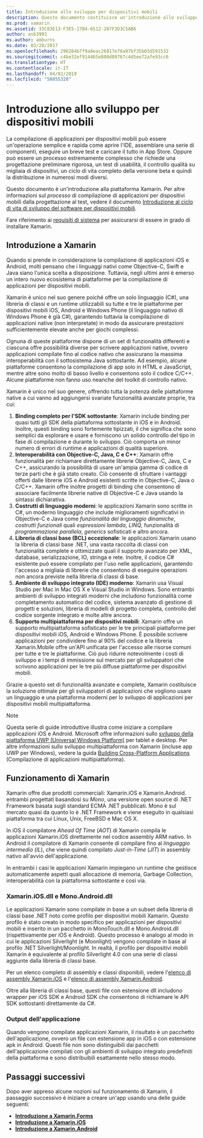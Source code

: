 ```yaml
---
title: Introduzione allo sviluppo per dispositivi mobili
description: Questo documento costituisce un'introduzione allo sviluppo per dispositivi mobili e presenta Xamarin, il suo funzionamento e le applicazioni che genera.
ms.prod: xamarin
ms.assetid: 33C83E13-F3E5-17B4-6512-207F3D3C5AB6
author: asb3993
ms.author: amburns
ms.date: 03/28/2017
ms.openlocfilehash: 296284b7f9a8eac26817e76a97bf35b03d591532
ms.sourcegitcommit: c4be32ef914465e808d89767c4d5ee72afe93cc6
ms.translationtype: HT
ms.contentlocale: it-IT
ms.lasthandoff: 04/02/2019
ms.locfileid: "58855328"
---
```

# <a name="introduction-to-mobile-development"></a>Introduzione allo sviluppo per dispositivi mobili

La compilazione di applicazioni per dispositivi mobili può essere un'operazione semplice e rapida come aprire l'IDE, assemblare una serie di componenti, eseguire un breve test e caricare il tutto in App Store. Oppure può essere un processo estremamente complesso che richiede una progettazione preliminare rigorosa, un test di usabilità, il controllo qualità su migliaia di dispositivi, un ciclo di vita completo della versione beta e quindi la distribuzione in numerosi modi diversi.

Questo documento è un'introduzione alla piattaforma Xamarin. Per altre informazioni sul *processo* di compilazione di applicazioni per dispositivi mobili dalla progettazione al test, vedere il documento [Introduzione al ciclo di vita di sviluppo del software per dispositivi mobili](~/cross-platform/get-started/introduction-to-mobile-sdlc.md).

Fare riferimento ai [requisiti di sistema](~/cross-platform/get-started/requirements.md#macos-requirements) per assicurarsi di essere in grado di installare Xamarin.

## <a name="introduction-to-xamarin"></a>Introduzione a Xamarin

Quando si prende in considerazione la compilazione di applicazioni iOS e Android, molti pensano che i linguaggi nativi come Objective-C, Swift e Java siano l'unica scelta a disposizione. Tuttavia, negli ultimi anni è emerso un intero nuovo ecosistema di piattaforme per la compilazione di applicazioni per dispositivi mobili.

Xamarin è unico nel suo genere poiché offre un solo linguaggio (C#), una libreria di classi e un runtime utilizzabili su tutte e tre le piattaforme per dispositivi mobili iOS, Android e Windows Phone (il linguaggio nativo di Windows Phone è già C#), garantendo tuttavia la compilazione di applicazioni native (non interpretate) in modo da assicurare prestazioni sufficientemente elevate anche per giochi complessi.

Ognuna di queste piattaforme dispone di un set di funzionalità differenti e ciascuna offre possibilità diverse per scrivere applicazioni native, ovvero applicazioni compilate fino al codice nativo che assicurano la massima interoperabilità con il sottosistema Java sottostante. Ad esempio, alcune piattaforme consentono la compilazione di app solo in HTML e JavaScript, mentre altre sono molto di basso livello e consentono solo il codice C/C++. Alcune piattaforme non fanno uso neanche del toolkit di controllo nativo.

Xamarin è unico nel suo genere, offrendo tutta la potenza delle piattaforme native a cui vanno ad aggiungersi svariate funzionalità avanzate proprie, tra cui:

1.   **Binding completo per l'SDK sottostante**: Xamarin include binding per quasi tutti gli SDK della piattaforma sottostante in iOS e in Android. Inoltre, questi binding sono fortemente tipizzati, il che significa che sono semplici da esplorare e usare e forniscono un solido controllo del tipo in fase di compilazione e durante lo sviluppo. Ciò comporta un minor numero di errori di runtime e applicazioni di qualità superiore.
1.   **Interoperabilità con Objective-C, Java, C e C++**: Xamarin offre funzionalità per richiamare direttamente librerie Objective-C, Java, C e C++, assicurando la possibilità di usare un'ampia gamma di codice di terze parti che è già stato creato. Ciò consente di sfruttare i vantaggi offerti dalle librerie iOS e Android esistenti scritte in Objective-C, Java o C/C++. Xamarin offre inoltre progetti di binding che consentono di associare facilmente librerie native di Objective-C e Java usando la sintassi dichiarativa.
1.   **Costrutti di linguaggio moderni**: le applicazioni Xamarin sono scritte in C#, un moderno linguaggio che include miglioramenti significativi in Objective-C e Java come *funzionalità del linguaggio dinamiche*, *costrutti funzionali* quali *espressioni lambda*, *LINQ*, funzionalità di *programmazione parallela*, *generics* sofisticati e altro ancora.
1.   **Libreria di classi base (BCL) eccezionale**: le applicazioni Xamarin usano la libreria di classi base .NET, una vasta raccolta di classi con funzionalità complete e ottimizzate quali il supporto avanzato per XML, database, serializzazione, IO, stringa e rete. Inoltre, il codice C# esistente può essere compilato per l'uso nelle applicazioni, garantendo l'accesso a migliaia di librerie che consentono di eseguire operazioni non ancora previste nella libreria di classi di base.
1.   **Ambiente di sviluppo integrato (IDE) moderno**: Xamarin usa Visual Studio per Mac in Mac OS X e Visual Studio in Windows. Sono entrambi ambienti di sviluppo integrati moderni che includono funzionalità come completamento automatico del codice, sistema avanzato di gestione di progetti e soluzioni, libreria di modelli di progetto completa, controllo del codice sorgente integrato e molte altre ancora.
1.   **Supporto multipiattaforma per dispositivi mobili**: Xamarin offre un supporto multipiattaforma sofisticato per le tre principali piattaforme per dispositivi mobili iOS, Android e Windows Phone. È possibile scrivere applicazioni per condividere fino al 90% del codice e la libreria Xamarin.Mobile offre un'API unificata per l'accesso alle risorse comuni per tutte e tre le piattaforme. Ciò può ridurre notevolmente i costi di sviluppo e i tempi di immissione sul mercato per gli sviluppatori che scrivono applicazioni per le tre più diffuse piattaforme per dispositivi mobili.

Grazie a questo set di funzionalità avanzate e complete, Xamarin costituisce la soluzione ottimale per gli sviluppatori di applicazioni che vogliono usare un linguaggio e una piattaforma moderni per lo sviluppo di applicazioni per dispositivi mobili multipiattaforma.

> [!NOTE]
> Questa serie di guide introduttive illustra come iniziare a compilare applicazioni iOS e Android. Microsoft offre informazioni sullo [sviluppo della piattaforma UWP (Universal Windows Platform)](https://docs.microsoft.com/windows/uwp/develop/) per tablet e desktop. Per altre informazioni sullo sviluppo multipiattaforma con Xamarin (incluse app UWP per Windows), vedere la guida [Building Cross-Platform Applications](~/cross-platform/app-fundamentals/building-cross-platform-applications/index.md) (Compilazione di applicazioni multipiattaforma).

## <a name="how-does-xamarin-work"></a>Funzionamento di Xamarin

Xamarin offre due prodotti commerciali: Xamarin.iOS e Xamarin.Android. entrambi progettati basandosi su *Mono*, una versione open source di .NET Framework basata sugli standard ECMA .NET pubblicati. Mono è sul mercato quasi da quanto lo è .NET Framework e viene eseguito in qualsiasi piattaforma tra cui Linux, Unix, FreeBSD e Mac OS X.

In iOS il compilatore *Ahead Of Time* (*AOT*) di Xamarin compila le applicazioni Xamarin.iOS direttamente nel codice assembly ARM nativo. In Android il compilatore di Xamarin consente di compilare fino al *linguaggio intermedio* (*IL*), che viene quindi compilato *Just-in-Time* (*JIT*) in assembly nativo all'avvio dell'applicazione.

In entrambi i casi le applicazioni Xamarin impiegano un runtime che gestisce automaticamente aspetti quali allocazione di memoria, Garbage Collection, interoperabilità con la piattaforma sottostante e così via.

### <a name="xamariniosdll-and-monoandroiddll"></a>Xamarin.iOS.dll e Mono.Android.dll

Le applicazioni Xamarin sono compilate in base a un subset della libreria di classi base .NET noto come profilo per dispositivi mobili Xamarin. Questo profilo è stato creato in modo specifico per applicazioni per dispositivi mobili e inserito in un pacchetto in MonoTouch.dll e Mono.Android.dll (rispettivamente per iOS e Android). Questo processo è analogo al modo in cui le applicazioni Silverlight (e Moonlight) vengono compilate in base al profilo .NET Silverlight/Moonlight. In realtà, il profilo per dispositivi mobili Xamarin è equivalente al profilo Silverlight 4.0 con una serie di classi aggiunte dalla libreria di classi base.

Per un elenco completo di assembly e classi disponibili, vedere l'[elenco di assembly Xamarin.iOS](~/cross-platform/internals/available-assemblies.md?context=xamarin/ios) e l'[elenco di assembly Xamarin.Android](~/cross-platform/internals/available-assemblies.md?context=xamarin/android).

Oltre alla libreria di classi base, questi file con estensione dll includono wrapper per iOS SDK e Android SDK che consentono di richiamare le API SDK sottostanti direttamente da C#.

### <a name="application-output"></a>Output dell'applicazione

Quando vengono compilate applicazioni Xamarin, il risultato è un pacchetto dell'applicazione, ovvero un file con estensione app in iOS o con estensione apk in Android. Questi file non sono distinguibili dai pacchetti dell'applicazione compilati con gli ambienti di sviluppo integrato predefiniti della piattaforma e sono distribuibili esattamente nello stesso modo.

## <a name="next-steps"></a>Passaggi successivi

Dopo aver appreso alcune nozioni sul funzionamento di Xamarin, il passaggio successivo è iniziare a creare un'app usando una delle guide seguenti:

- [**Introduzione a Xamarin.Forms**](~/get-started/index.yml)
- [**Introduzione a Xamarin.iOS**](~/ios/get-started/hello-ios/index.md)
- [**Introduzione a Xamarin.Android**](~/android/get-started/hello-android/index.md)
